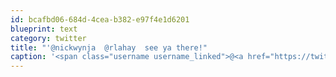 ```yaml
---
id: bcafbd06-684d-4cea-b382-e97f4e1d6201
blueprint: text
category: twitter
title: "'@nickwynja  @rlahay  see ya there!"
caption: '<span class="username username_linked">@<a href="https://twitter.com/nickwynja" title="Nick Wynja">nickwynja</a></span>  <span class="username username_linked">@<a href="https://twitter.com/rlahay" title="Ryan Lahay">rlahay</a></span>  see ya there!'
---
```

